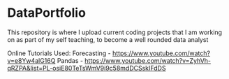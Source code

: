 # DataPortfolio
This repository is where I upload current coding projects that I am working on as part of my self teaching, to become a well rounded data analyst

Online Tutorials Used:
Forecasting - https://www.youtube.com/watch?v=e8Yw4alG16Q
Pandas - https://www.youtube.com/watch?v=ZyhVh-qRZPA&list=PL-osiE80TeTsWmV9i9c58mdDCSskIFdDS
